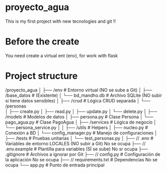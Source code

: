 # proyecto_agua
This is my first project with new tecnologies and git !!


# Before the create

You need create a virtual ent (env), for work with flask 

# Project structure 

/proyecto_agua
  │
  ├── /env                   # Entorno virtual (NO se sube a Git)
  │
  ├── /base_datos            # (Existente)
  │   └── bd_mandho.db       # Archivo SQLite (NO subir si tiene datos sensibles)
  │
  ├── /crud                  # Lógica CRUD separada
  │   └── /personas          
  │       ├── create.py
  │       ├── read.py
  │       ├── update.py
  │       └── delete.py
  │
  ├── /models                # Modelos de datos
  │   ├── persona.py         # Clase Persona
  │   └── pago_agua.py       # Clase PagoAgua
  │
  ├── /services              # Lógica de negocio
  │   └── persona_service.py 
  │
  │
  ├── /utils                 # Helpers
  │   ├── nucleo.py        # Conexión a BD
  │   └── config_manager.py  # Manejo de configuraciones
  │
  ├── /tests                 # Pruebas unitarias
  │   └── test_personas.py
  │
  ├── // .env                   # Variables de entorno LOCALES (NO subir a Git) No se ocupa
  ├── // .env.example           # Plantilla para variables (SÍ se sube) No sr ocupa
  ├── .gitignore             # Archivos a ignorar por Git
  ├── // config.py              # Configuración de la aplicación No se ocupa
  ├── // requirements.txt       # Dependencias No se ocupa
  └── app.py                 # Punto de entrada principal

